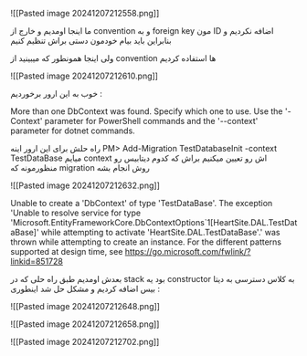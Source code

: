 
![[Pasted image 20241207212558.png]]

ما اینجا اومدیم و خارج از convention و به foreign key مون ID اضافه نکردیم و بنابراین باید بیام خودمون دستی براش تنظیم کنیم 

ولی اینجا همونطور که میبینید از convention ها استفاده کردیم 

![[Pasted image 20241207212610.png]]

خوب به این ارور برخوردیم :

More than one DbContext was found. Specify which one to use. Use the '-Context' parameter for PowerShell commands and the '--context' parameter for dotnet commands.

راه حلش برای این ارور اینه 
PM> Add-Migration TestDatabaseInit -context TestDataBase
میایم context اش رو تعیین میکنیم براش که کدوم دیتابیس رو منظورمونه که migration روش انجام بشه 



![[Pasted image 20241207212632.png]]



Unable to create a 'DbContext' of type 'TestDataBase'. The exception 'Unable to resolve service for type 'Microsoft.EntityFrameworkCore.DbContextOptions`1[HeartSite.DAL.TestDataBase]' while attempting to activate 'HeartSite.DAL.TestDataBase'.' was thrown while attempting to create an instance. For the different patterns supported at design time, see https://go.microsoft.com/fwlink/?linkid=851728



بعدش اومدیم طبق راه حلی که در stack بود یه constructor به کلاس دسترسی به دیتا بیس اضافه کردیم و مشکل حل شد اینطوری :

![[Pasted image 20241207212648.png]]

![[Pasted image 20241207212658.png]]


![[Pasted image 20241207212702.png]]